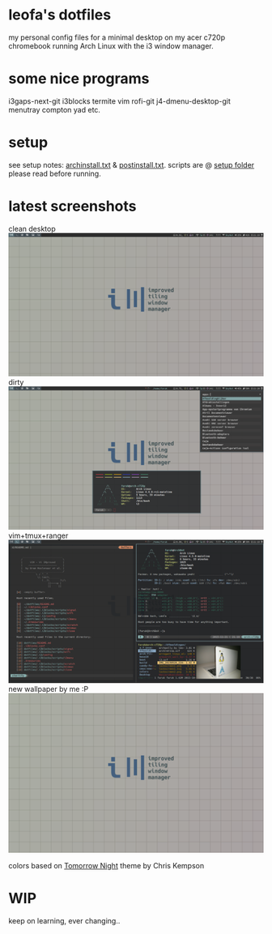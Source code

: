 # leofa's dotfiles
my personal config files for a minimal desktop on my acer c720p chromebook running Arch Linux with the i3 window manager.

# some nice programs
i3gaps-next-git
i3blocks
termite
vim
rofi-git
j4-dmenu-desktop-git
menutray
compton
yad
etc.

# setup
see setup notes: <a href="https://github.com/leofa/dotfiles/blob/master/archinstall.txt">archinstall.txt</a> & <a href="https://github.com/leofa/dotfiles/blob/master/postinstall.txt">postinstall.txt</a>. scripts are @ <a href="https://github.com/leofa/dotfiles/tree/master/setup">setup folder</a> please read before running. 

# latest screenshots
clean desktop
![ScreenShot](.scrot/clean.png)
dirty
![ScreenShot](.scrot/dirty.png) 
vim+tmux+ranger
![ScreenShot](.scrot/vim+tmux+ranger.png)
new wallpaper by me :P 
![ScreenShot](resources/i3-by-leofa.png)

colors based on <a href="https://github.com/chriskempson/tomorrow-theme">Tomorrow Night</a> theme by Chris Kempson

# WIP
keep on learning, ever changing..
 
